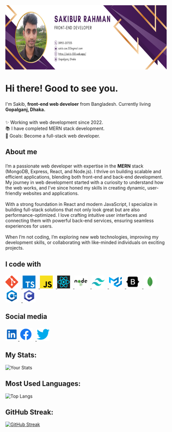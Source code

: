 <div align="center">
  <img height="200" src="./icons/github-banner.png"/>
</div>

###

<h1 align="left">Hi there! Good to see you.</h1>

###

<p align="left">I'm Sakib, <strong>front-end web develoer</strong> from Bangladesh. Currently living <strong>Gopalganj, Dhaka.</strong></p>

###

<p align="left">✨ Working with web development since 2022.<br>📚 I have completed MERN stack development.<br>🎯 Goals: Become a full-stack web developer.

###

<h2 align="left">About me</h2>

###

<p align="left">I’m a passionate web developer with expertise in the <strong> MERN</strong> stack (MongoDB, Express, React, and Node.js). I thrive on building scalable and efficient applications, blending both front-end and back-end development. My journey in web development started with a curiosity to understand how the web works, and I’ve since honed my skills in creating dynamic, user-friendly websites and applications.<br><br>With a strong foundation in React and modern JavaScript, I specialize in building full-stack solutions that not only look great but are also performance-optimized. I love crafting intuitive user interfaces and connecting them with powerful back-end services, ensuring seamless experiences for users.<br><br>When I’m not coding, I’m exploring new web technologies, improving my development skills, or collaborating with like-minded individuals on exciting projects.</p>

###

<h2 align="left">I code with</h2>

###

<div align="left">
<a href='https://git-scm.com/doc'>
  <img title="Git" src="./icons/git-icon.svg" height="40" alt="git logo" style="margin-right: 10px;" />
</a>
<a href='https://www.typescriptlang.org/docs/'>
  <img title="TypeScript" src="./icons/typescript-icon.svg" height="40" alt="TypeScript-logo" style="margin-right: 10px;" />
</a>
<a href='https://developer.mozilla.org/en-US/docs/Web/JavaScript'>
  <img title="JavaScript" src="./icons/javascript-icon.svg" height="40" alt="JavaScript-logo" style="margin-right: 10px;" />
</a>
<a href='https://react.dev/learn'>
  <img title="React" src="./icons/react-icon.svg" height="40" alt="React-logo" style="margin-right: 10px;" />
</a>
<a href='https://nodejs.org/docs/latest/api/'>
  <img title="NodeJS" src="./icons/nodejs-icon.svg" height="40" alt="NodeJS-logo" style="margin-right: 10px;" />
</a>
<a href='https://tailwindcss.com/'>
  <img title="Tailwind CSS" src="./icons/tailwindcss-icon.svg" height="40" alt="Tailwind CSS-logo" style="margin-right: 10px;" />
</a>
<a href='https://mui.com/material-ui/getting-started/'>
  <img title="Material UI" src="./icons/material-ui-icon.svg" height="40" alt="Material-UI-logo" style="margin-right: 10px;" />
</a>
<a href='https://getbootstrap.com/docs/4.1/getting-started/introduction/'>
  <img title="Bootstrap" src="./icons/bootstrap-icon.svg" height="40" alt="Bootstrap-logo" style="margin-right: 10px;" />
</a>
<a href='https://www.mongodb.com/docs/manual/core/document/'>
  <img title="MongoDB" src="./icons/mongodb-icon.svg" height="40" alt="MongoDB-logo" style="margin-right: 10px;" />
</a>
<a href='https://www.w3schools.com/cpp/'>
  <img title="C++" src="./icons/c-plus-plus-icon.svg" height="40" alt="C++-logo" style="margin-right: 10px;" />
</a>
<a href='https://www.w3schools.com/c/c_intro.php'>
  <img title="C Programming" src="./icons/c-icon.svg" height="40" alt="C-logo" />
</a>

</div>

###

<h2 align="left">Social media</h2>

###

<div align="left">
<a href='https://www.linkedin.com/in/sakibur-rahman' target="_blank">
  <img title="Linkedin" src="./icons/linkedin-icon.svg" height="40" alt="linkedin-logo" />
</a>
<a href='https://www.facebook.com/sakib071' target="_blank">
  <img title="Facebook" src="./icons/facebook-icon.svg" height="40" alt="facebook-logo" style="margin-right: 10px;" />
</a>
<a href='https://x.com/sakib_333x' target="_blank">
  <img title="Twitter" src="./icons/twitter-icon.svg" height="40" alt="twitter-logo" />
</a>
</div>

###

<h2 align="left">My Stats:</h2>

![Your Stats](https://github-readme-stats.vercel.app/api?username=sakib-333&show_icons=true&count_private=true&hide=prs)

###

<h2 align="left">Most Used Languages:</h2>

![Top Langs](https://github-readme-stats.vercel.app/api/top-langs/?username=sakib-333&layout=compact)

###

<h2 align="left">GitHub Streak:</h2>

[![GitHub Streak](https://github-readme-streak-stats.herokuapp.com?user=sakib-333)](https://git.io/streak-stats)
